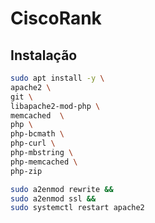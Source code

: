 # CiscoRank

## Instalação

```bash
sudo apt install -y \
apache2 \
git \
libapache2-mod-php \
memcached  \
php \
php-bcmath \
php-curl \
php-mbstring \
php-memcached \
php-zip

sudo a2enmod rewrite &&
sudo a2enmod ssl &&
sudo systemctl restart apache2
```